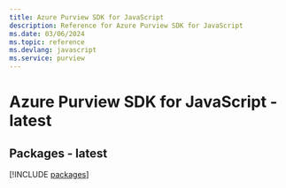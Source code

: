 ```yaml
---
title: Azure Purview SDK for JavaScript
description: Reference for Azure Purview SDK for JavaScript
ms.date: 03/06/2024
ms.topic: reference
ms.devlang: javascript
ms.service: purview
---
```

# Azure Purview SDK for JavaScript - latest
## Packages - latest
[!INCLUDE [packages](purview-index.md)]